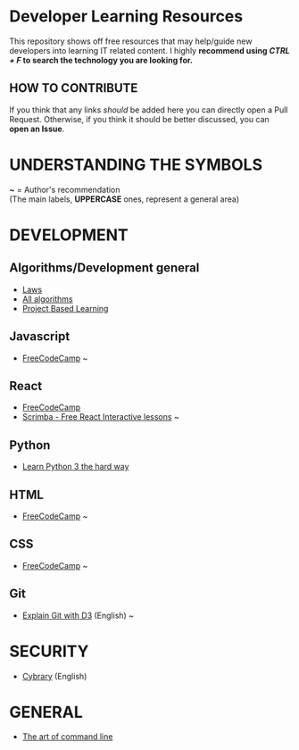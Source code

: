# Developer Learning Resources<br>
This repository shows off free resources that may help/guide new developers into learning IT related content.
I highly **recommend using *CTRL + F* to search the technology you are looking for.**

## HOW TO CONTRIBUTE<br>
If you think that any links *should* be added here you can directly open a Pull Request. Otherwise, if you think it should be better discussed, you can **open an Issue**.

# UNDERSTANDING THE SYMBOLS<br>
**~** = Author's recommendation<br>
(The main labels, **UPPERCASE** ones, represent a general area) 

# DEVELOPMENT
## Algorithms/Development general
- <a href=https://github.com/dwmkerr/hacker-laws>Laws</a>
- <a href=https://github.com/TheAlgorithms/Python>All algorithms</a>
- <a href=https://github.com/tuvtran/project-based-learning>Project Based Learning</a>

## Javascript<br>
- <a href=https://learn.freecodecamp.org/>FreeCodeCamp</a> ~

## React<br>
- <a href=https://learn.freecodecamp.org/>FreeCodeCamp</a>
- <a href=https://scrimba.com/playlist/p7P5Hd>Scrimba - Free React Interactive lessons</a> ~

## Python<br>
- <a href=https://learnpythonthehardway.org/python3/>Learn Python 3 the hard way</a>

## HTML<br>
- <a href=https://learn.freecodecamp.org/>FreeCodeCamp</a> ~

## CSS<br>
- <a href=https://learn.freecodecamp.org/>FreeCodeCamp</a> ~

## Git<br>
- <a href=http://onlywei.github.io/explain-git-with-d3/>Explain Git with D3</a> (English) ~

# SECURITY<br>
- <a href=https://www.cybrary.it/>Cybrary</a> (English)

# GENERAL <br>
- <a href=https://github.com/jlevy/the-art-of-command-line>The art of command line</a>
